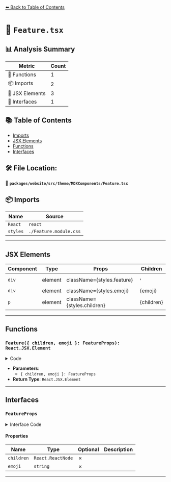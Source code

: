 [⬅️ Back to Table of Contents](../../../../../index.md)

# 📄 `Feature.tsx`

## 📊 Analysis Summary

| Metric | Count |
|--------|-------|
| 🔧 Functions | 1 |
| 📦 Imports | 2 |
| 💠 JSX Elements | 3 |
| 📐 Interfaces | 1 |

## 📚 Table of Contents

- [Imports](#imports)
- [JSX Elements](#jsx-elements)
- [Functions](#functions)
- [Interfaces](#interfaces)

## 🛠️ File Location:
📂 **`packages/website/src/theme/MDXComponents/Feature.tsx`**

## 📦 Imports

| Name | Source |
|------|--------|
| `React` | `react` |
| `styles` | `./Feature.module.css` |


---

## JSX Elements

| Component | Type | Props | Children |
|-----------|------|-------|----------|
| `div` | element | className={styles.feature} | <div>, <p> |
| `div` | element | className={styles.emoji} | {emoji} |
| `p` | element | className={styles.children} | {children} |


---

## Functions

### `Feature({ children, emoji }: FeatureProps): React.JSX.Element`

<details><summary>Code</summary>

```ts
export function Feature({ children, emoji }: FeatureProps): React.JSX.Element {
  return (
    <div className={styles.feature}>
      <div className={styles.emoji}>{emoji}</div>
      <p className={styles.children}>{children}</p>
    </div>
  );
}
```
</details>

- **Parameters**:
  - `{ children, emoji }: FeatureProps`
- **Return Type**: `React.JSX.Element`

---

## Interfaces

### `FeatureProps`

<details><summary>Interface Code</summary>

```ts
export interface FeatureProps {
  children: React.ReactNode;
  emoji: string;
}
```
</details>

#### Properties

| Name | Type | Optional | Description |
|------|------|----------|-------------|
| `children` | `React.ReactNode` | ✗ |  |
| `emoji` | `string` | ✗ |  |


---